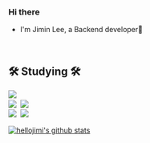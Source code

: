 ### Hi there
* I'm Jimin Lee, a Backend developer🌱
</br>

🛠 Studying 🛠
---
<img src="https://img.shields.io/badge/Java-007396?style=flat-square&logo=Java SVG&logoColor=white"/></a>&nbsp;</br>
<img src="https://img.shields.io/badge/Spring-6DB33F?style=flat-square&logo=Spring&logoColor=white"/>&nbsp;
<img src="https://img.shields.io/badge/Spring Framework-6DB33F?style=flat-square&logo=Spring&logoColor=white"/></a>&nbsp;</br>
<img src="https://img.shields.io/badge/MySQL-4479A1?style=flat-square&logo=MySQL&logoColor=white"/></a>&nbsp;
<img src="https://img.shields.io/badge/Oracle-F80000?style=flat-square&logo=Oracle&logoColor=white"/></a>&nbsp;</br>


[![hellojimi's github stats](https://github-readme-stats.vercel.app/api/top-langs/?username=hellojimi&show_icons=true&hide_border=true&title_color=004386&icon_color=004386&layout=compact)](https://github.com/hellojimi)

